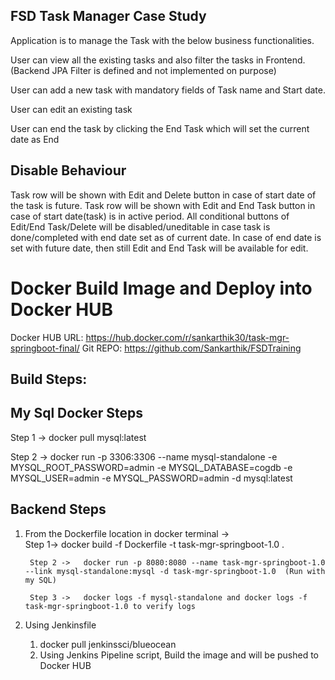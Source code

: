 
## FSD Task Manager Case Study

Application is to manage the Task with the below business functionalities.

User can view all the existing tasks and also filter the tasks in Frontend. (Backend JPA Filter is defined and not implemented on purpose)

User can add a new task with mandatory fields of Task name and Start date.

User can edit an existing task

User can end the task by clicking the End Task which will set the current date as End

Disable Behaviour
-----------------
Task row will be shown with Edit and Delete button in case of start date of the task is future.
Task row will be shown with Edit and End Task button in case of start date(task) is in active period.
All conditional buttons of Edit/End Task/Delete will be disabled/uneditable in case task is done/completed with end date set as of current date.
In case of end date is set with future date, then still Edit and End Task will be available for edit.

# Docker Build Image and Deploy into Docker HUB

Docker HUB URL:  https://hub.docker.com/r/sankarthik30/task-mgr-springboot-final/
Git REPO: https://github.com/Sankarthik/FSDTraining

Build Steps:
-------------

My Sql Docker Steps
--------------------
  Step 1 -> docker pull mysql:latest
  
  Step 2 -> docker run -p 3306:3306 --name mysql-standalone -e MYSQL_ROOT_PASSWORD=admin -e MYSQL_DATABASE=cogdb -e MYSQL_USER=admin -e MYSQL_PASSWORD=admin -d mysql:latest


Backend Steps
---------------
1) From the Dockerfile location in docker terminal ->  
		Step 1->    docker build -f Dockerfile -t task-mgr-springboot-1.0 . 
				
		Step 2 ->   docker run -p 8080:8080 --name task-mgr-springboot-1.0 --link mysql-standalone:mysql -d task-mgr-springboot-1.0  (Run with my SQL)
		
        Step 3 ->   docker logs -f mysql-standalone and docker logs -f task-mgr-springboot-1.0 to verify logs
		
	 
2) Using Jenkinsfile
	1) docker pull jenkinssci/blueocean
	2) Using Jenkins Pipeline script, Build the image and will be pushed to Docker HUB


